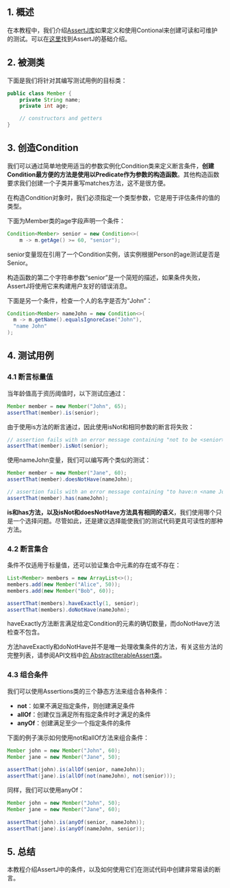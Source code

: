 ## 1. 概述

在本教程中，我们介绍[AssertJ库](https://joel-costigliola.github.io/assertj/)如果定义和使用Contional来创建可读和可维护的测试。可以在[这里]()找到AssertJ的基础介绍。

## 2. 被测类

下面是我们将针对其编写测试用例的目标类：

```java
public class Member {
    private String name;
    private int age;

    // constructors and getters
}
```

## 3. 创造Condition

我们可以通过简单地使用适当的参数实例化Condition类来定义断言条件，**创建Condition最方便的方法是使用以Predicate作为参数的构造函数**。其他构造函数要求我们创建一个子类并重写matches方法，这不是很方便。

在构造Condition对象时，我们必须指定一个类型参数，它是用于评估条件的值的类型。

下面为Member类的age字段声明一个条件：

```java
Condition<Member> senior = new Condition<>(
    m -> m.getAge() >= 60, "senior");
```

senior变量现在引用了一个Condition实例，该实例根据Person的age测试是否是Senior。

构造函数的第二个字符串参数“senior”是一个简短的描述，如果条件失败，AssertJ将使用它来构建用户友好的错误消息。

下面是另一个条件，检查一个人的名字是否为“John”：

```java
Condition<Member> nameJohn = new Condition<>(
  m -> m.getName().equalsIgnoreCase("John"), 
  "name John"
);
```

## 4. 测试用例

### 4.1 断言标量值

当年龄值高于资历阈值时，以下测试应通过：

```java
Member member = new Member("John", 65);
assertThat(member).is(senior);
```

由于使用is方法的断言通过，因此使用isNot和相同参数的断言将失败：

```java
// assertion fails with an error message containing "not to be <senior>"
assertThat(member).isNot(senior);
```

使用nameJohn变量，我们可以编写两个类似的测试：

```java
Member member = new Member("Jane", 60);
assertThat(member).doesNotHave(nameJohn);

// assertion fails with an error message containing "to have:n <name John>"
assertThat(member).has(nameJohn);
```

**is和has方法，以及isNot和doesNotHave方法具有相同的语义**，我们使用哪个只是一个选择问题。尽管如此，还是建议选择能使我们的测试代码更具可读性的那种方法。

### 4.2 断言集合

条件不仅适用于标量值，还可以验证集合中元素的存在或不存在：

```java
List<Member> members = new ArrayList<>();
members.add(new Member("Alice", 50));
members.add(new Member("Bob", 60));

assertThat(members).haveExactly(1, senior);
assertThat(members).doNotHave(nameJohn);
```

haveExactly方法断言满足给定Condition的元素的确切数量，而doNotHave方法检查不包含。

方法haveExactly和doNotHave并不是唯一处理收集条件的方法，有关这些方法的完整列表，请参阅API文档中[的 AbstractIterableAssert类](https://joel-costigliola.github.io/assertj/core-8/api/org/assertj/core/api/AbstractIterableAssert.html)。

### 4.3 组合条件

我们可以使用Assertions类的三个静态方法来组合各种条件：

-   **not**：如果不满足指定条件，则创建满足条件
-   **allOf**：创建仅当满足所有指定条件时才满足的条件
-   **anyOf**：创建满足至少一个指定条件的条件

下面的例子演示如何使用not和allOf方法来组合条件：

```java
Member john = new Member("John", 60);
Member jane = new Member("Jane", 50);
        
assertThat(john).is(allOf(senior, nameJohn));
assertThat(jane).is(allOf(not(nameJohn), not(senior)));
```

同样，我们可以使用anyOf：

```java
Member john = new Member("John", 50);
Member jane = new Member("Jane", 60);
        
assertThat(john).is(anyOf(senior, nameJohn));
assertThat(jane).is(anyOf(nameJohn, senior));
```

## 5. 总结

本教程介绍AssertJ中的条件，以及如何使用它们在测试代码中创建非常易读的断言。
